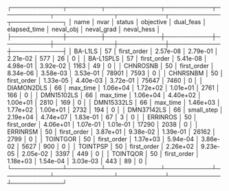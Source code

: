 ┌────────────┬────────┬─────────────┬───────────┬───────────┬──────────────┬───────────┬────────────┬────────────┐
│       name │   nvar │      status │ objective │ dual_feas │ elapsed_time │ neval_obj │ neval_grad │ neval_hess │
├────────────┼────────┼─────────────┼───────────┼───────────┼──────────────┼───────────┼────────────┼────────────┤
│    BA-L1LS │     57 │ first_order │  2.57e-08 │  2.79e-01 │     2.21e-02 │       577 │         26 │          0 │
│  BA-L1SPLS │     57 │ first_order │  5.41e-08 │  4.98e-01 │     3.92e-02 │      1163 │         49 │          0 │
│   CHNROSNB │     50 │ first_order │  8.34e-06 │  3.58e-03 │     3.53e-01 │     78901 │       7593 │          0 │
│   CHNRSNBM │     50 │ first_order │  1.33e-05 │  4.40e-03 │     3.72e-01 │     75647 │       7460 │          0 │
│ DIAMON2DLS │     66 │    max_time │  1.06e+04 │  1.72e+02 │     1.01e+01 │      2761 │        166 │          0 │
│ DMN15102LS │     66 │    max_time │  1.06e+04 │  4.40e+02 │     1.00e+01 │      2810 │        169 │          0 │
│ DMN15332LS │     66 │    max_time │  1.46e+03 │  1.77e+02 │     1.00e+01 │      2732 │        194 │          0 │
│ DMN37142LS │     66 │  small_step │  2.19e+04 │  4.74e+07 │     1.83e-01 │        67 │          3 │          0 │
│   ERRINROS │     50 │ first_order │  4.06e+01 │  1.07e-01 │     1.01e-01 │     17290 │       2038 │          0 │
│   ERRINRSM │     50 │ first_order │  3.87e+01 │  9.38e-02 │     1.39e-01 │     26162 │       2799 │          0 │
│   TOINTGOR │     50 │ first_order │  1.37e+03 │  5.94e-04 │     3.86e-02 │      5627 │        900 │          0 │
│   TOINTPSP │     50 │ first_order │  2.26e+02 │  9.23e-05 │     2.05e-02 │      3397 │        449 │          0 │
│   TOINTQOR │     50 │ first_order │  1.18e+03 │  1.54e-04 │     3.03e-03 │       443 │         89 │          0 │
└────────────┴────────┴─────────────┴───────────┴───────────┴──────────────┴───────────┴────────────┴────────────┘
